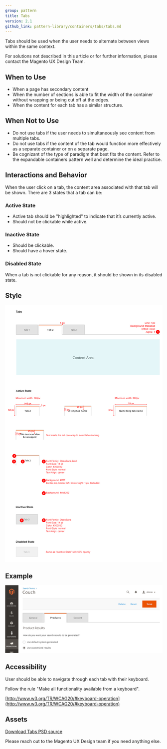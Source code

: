 ```yaml
---
group: pattern
title: Tabs
version: 2.1
github_link: pattern-library/containers/tabs/tabs.md
---
```

Tabs should be used when the user needs to alternate between views within the same context.

For solutions not described in this article or for further information, please contact the Magento UX Design Team.

## When to Use

* When a page has secondary content
*	When the number of sections is able to fit the width of the container without wrapping or being cut off at the edges.
*	When the content for each tab has a similar structure.

## When Not to Use

*	Do not use tabs if the user needs to simultaneously see content from multiple tabs.
*	Do not use tabs if the content of the tab would function more effectively as a separate container or on a separate page.
*	Be cognizant of the type of paradigm that best fits the content. Refer to the expandable containers pattern well and determine the ideal practice.

## Interactions and Behavior

When the user click on a tab, the content area associated with that tab will be shown. There are 3 states that a tab can be:

### Active State

*	Active tab should be "highlighted" to indicate that it’s currently active.
*	Should not be clickable while active.

### Inactive State

*	Should be clickable.
*	Should have a hover state.

### Disabled State

When a tab is not clickable for any reason, it should be shown in its disabled state.

## Style

![Style](img/tabs.jpg)

## Example

![Example](img/tabs-example.jpg)

## Accessibility

User should be able to navigate through each tab with their keyboard.

Follow the rule "Make all functionality available from a keyboard".

[http://www.w3.org/TR/WCAG20/#keyboard-operation](http://www.w3.org/TR/WCAG20/#keyboard-operation)

## Assets

[Download Tabs PSD source](src/magento-tabs.psd)

Please reach out to the Magento UX Design team if you need anything else.

